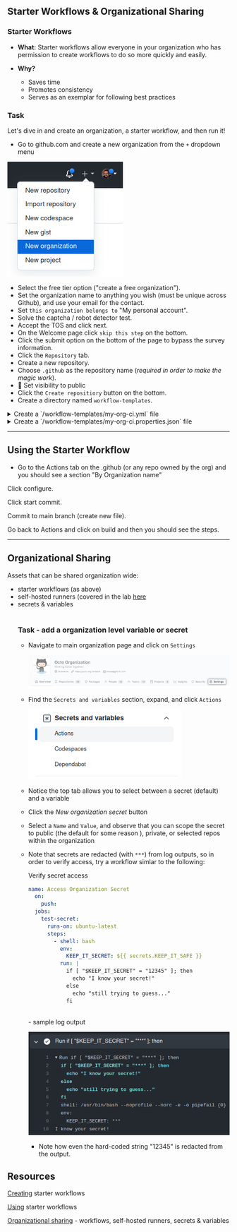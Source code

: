 ## Starter Workflows & Organizational Sharing

### **Starter Workflows**

- **What:** Starter workflows allow everyone in your organization who has permission to create workflows to do so more quickly and easily.

- **Why?**
    - Saves time
    - Promotes consistency
    - Serves as an exemplar for following best practices

### **Task**

Let's dive in and create an organization, a starter workflow, and then run it!

- Go to github.com and create a new organization from the `+` dropdown menu

![Screenshot workflow](img/create-organization.png)
- Select the free tier option ("create a free organization").
- Set the organization name to anything you wish (must be unique across Github), and use your email for the contact.
- Set `this organization belongs to` "My personal account".
- Solve the captcha / robot detector test.
- Accept the TOS and click next.
- On the Welcome page click `skip this step` on the bottom.
- Click the submit option on the bottom of the page to bypass the survey information.
- Click the `Repository` tab.
- Create a new repository.
- Choose `.github` as the repository name (*required in order to make the magic work*).
- 📝 Set visibility to public
- Click the `Create repositiory` button on the bottom.
- Create a directory named `workflow-templates`.

<details>
    <summary>Create a `/workflow-templates/my-org-ci.yml` file</summary>

```YAML
name: Octo Organization CI

on:
  push:
    branches: [ $default-branch ]
  pull_request:
    branches: [ $default-branch ]

jobs:
  build:
    runs-on: ubuntu-latest

    steps:
      - uses: actions/checkout@v3

      - name: Run a one-line script
        run: echo Hello from Octo Organization
```
</details>

<details>
    <summary>Create a `/workflow-templates/my-org-ci.properties.json` file</summary>

```JSON
{
    "name": "Octo Organization Workflow",
    "description": "Octo Organization CI starter workflow.",
    "iconName": "example-icon",
    "categories": [
        "node", "js"
    ],
    "filePatterns": [
        "package.json$",
        "^Dockerfile",
        ".*\\.md$",
        ".*\.ya?ml"
    ]
}
```
</details>

---
## Using the Starter Workflow

- Go to the Actions tab on the .github (or any repo owned by the org) and you should see a section "By Organization name"

Click configure.

Click start commit.

Commit to main branch (create new file).

Go back to Actions and click on build and then you should see the steps.

---
## Organizational Sharing

  Assets that can be shared organization wide: 
  - starter workflows (as above)
  - self-hosted runners (covered in the lab [here](09-selfhosted-runner.md)
  - secrets & variables<br><br>
    ### **Task - add a organization level variable or secret** 
    - Navigate to main organization page and click on `Settings`
  
      ![Screenshot variables & secrets](img/organization-settings-tab.png)

    - Find the `Secrets and variables` section, expand, and click `Actions`

      ![Screenshot variables & secrets](img/secrets-and-variables.png)
    - Notice the top tab allows you to select between a secret (default) and a variable
    - Click the *New organization secret* button
    - Select a `Name` and `Value`, and observe that you can scope the secret to public (the default for some reason ), private, or selected repos within the organization
    - Note that secrets are redacted (with `***`) from log outputs, so in order to verify access, try a workflow simlar to the following:

      Verify secret access
        ```YAML
        name: Access Organization Secret
          on:
            push:
          jobs:
            test-secret:
              runs-on: ubuntu-latest
              steps:
                - shell: bash
                  env:
                    KEEP_IT_SECRET: ${{ secrets.KEEP_IT_SAFE }}
                  run: |
                    if [ "$KEEP_IT_SECRET" = "12345" ]; then
                      echo "I know your secret!"
                    else
                      echo "still trying to guess..."
                    fi
        ```
      </details>
      <br>
      - sample log output

      ![workflow secret output](img/workflow-secret.png)

      - Note how even the hard-coded string "12345" is redacted from the output.

## Resources

[Creating](https://docs.github.com/en/actions/using-workflows/creating-starter-workflows-for-your-organization) starter workflows

[Using](https://docs.github.com/en/actions/using-workflows/using-starter-workflows) starter workflows

[Organizational sharing](https://docs.github.com/en/actions/using-workflows/sharing-workflows-secrets-and-runners-with-your-organization) - workflows, self-hosted runners, secrets & variables
